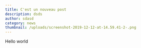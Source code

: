 ```yaml
---
title: C'est un nouveau post
description: dsds
author: sdasd
category: news
thumbnail: /uploads/screenshot-2019-12-12-at-14.59.41-2-.png
---
```

Hello world
